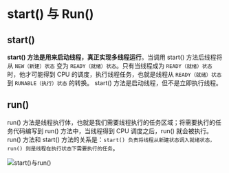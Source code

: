 # start() 与 Run()

## start() 

**start() 方法是用来启动线程，真正实现多线程运行**。当调用 start() 方法后线程将从 `NEW（新建）状态` 变为 `READY（就绪）状态`。只有当线程成为 `READY（就绪）状态`时，他才可能得到 CPU 的调度，执行线程任务，也就是线程从 `READY（就绪）状态` 到 `RUNABLE（执行）状态` 的转换。 start() 方法是启动线程，但不是立即执行线程。

## run()

run() 方法是线程执行体，也就是我们需要线程执行的任务区域；将需要执行的任务代码编写到 run() 方法中，当线程得到 CPU 调度之后，run() 就会被执行。run() 方法和 start() 方法的关系是：`start() 负责将线程从新建状态调入就绪状态，run() 则是线程在执行状态下需要执行的任务`。

<img :src="$withBase('/img/java/thread/start()与run().png')" alt="start()与run()">